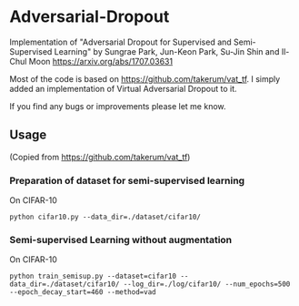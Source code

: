 # Adversarial-Dropout
Implementation of "Adversarial Dropout for Supervised and Semi-Supervised Learning" by Sungrae Park, Jun-Keon Park, Su-Jin Shin and Il-Chul Moon <a href="https://arxiv.org/abs/1707.03631">https://arxiv.org/abs/1707.03631</a>

Most of the code is based on <a href="https://github.com/takerum/vat_tf">https://github.com/takerum/vat_tf</a>. I simply added an implementation of Virtual Adversarial Dropout to it.

If you find any bugs or improvements please let me know.

## Usage
(Copied from <a href="https://github.com/takerum/vat_tf">https://github.com/takerum/vat_tf</a>)

### Preparation of dataset for semi-supervised learning
On CIFAR-10

```python cifar10.py --data_dir=./dataset/cifar10/```

### Semi-supervised Learning without augmentation
On CIFAR-10

```python train_semisup.py --dataset=cifar10 --data_dir=./dataset/cifar10/ --log_dir=./log/cifar10/ --num_epochs=500 --epoch_decay_start=460 --method=vad```
